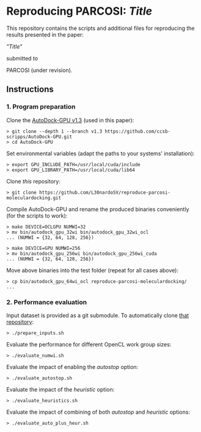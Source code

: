 # Reproducing PARCOSI: _Title_

This repository contains the scripts and additional files for reproducing the results presented in the paper:

_"Title"_ 

submitted to 

PARCOSI (under revision).

## Instructions

### 1. Program preparation

Clone the [AutoDock-GPU v1.3](https://github.com/ccsb-scripps/AutoDock-GPU/releases/tag/v1.3) (used in this paper):

```
> git clone --depth 1 --branch v1.3 https://github.com/ccsb-scripps/AutoDock-GPU.git
> cd AutoDock-GPU
```

Set environmental variables (adapt the paths to your systems' installation):

```
> export GPU_INCLUDE_PATH=/usr/local/cuda/include
> export GPU_LIBRARY_PATH=/usr/local/cuda/lib64
```

Clone _this_ repository:

```
> git clone https://github.com/L30nardoSV/reproduce-parcosi-moleculardocking.git
```

Compile AutoDock-GPU and rename the produced binaries conveniently (for the scripts to work):

```
> make DEVICE=OCLGPU NUMWI=32
> mv bin/autodock_gpu_32wi bin/autodock_gpu_32wi_ocl
... (NUMWI = {32, 64, 128, 256})

> make DEVICE=GPU NUMWI=256
> mv bin/autodock_gpu_256wi bin/autodock_gpu_256wi_cuda
... (NUMWI = {32, 64, 128, 256})
```

Move above binaries into the test folder (repeat for all cases above):

```
> cp bin/autodock_gpu_64wi_ocl reproduce-parcosi-moleculardocking/
...
```

### 2. Performance evaluation

Input dataset is provided as a git submodule. To automatically clone [that repository](https://gitlab.com/L30nardoSV/ad-gpu_miniset_20.git): 

```
> ./prepare_inputs.sh
```

Evaluate the performance for different OpenCL work group sizes:  

```
> ./evaluate_numwi.sh
```


Evaluate the impact of enabling the _autostop_ option: 

```
> ./evaluate_autostop.sh
```

Evaluate the impact of the _heuristic_ option:

```
> ./evaluate_heuristics.sh
```


Evaluate the impact of combining of both _autostop_ and _heuristic_ options: 

```
> ./evaluate_auto_plus_heur.sh
```
